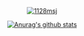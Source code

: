 <!--
**MoonSangJin/MoonSangJin** is a ✨ _special_ ✨ repository because its `README.md` (this file) appears on your GitHub profile.

Here are some ideas to get you started:

- 🔭 I’m currently working on ...
- 🌱 I’m currently learning ...
- 👯 I’m looking to collaborate on ...
- 🤔 I’m looking for help with ...
- 💬 Ask me about ...
- 📫 How to reach me: ...
- 😄 Pronouns: ...
- ⚡ Fun fact: ...
-->

<div align="center">
	

[![1128msj](http://mazassumnida.wtf/api/v2/generate_badge?boj=1128msj)](https://solved.ac/1128msj)
 
[![Anurag's github stats](https://github-readme-stats.vercel.app/api?username=MoonSangJin&show_icons=true&theme=radical)](https://github.com/anuraghazra/github-readme-stats)
 
</div>

